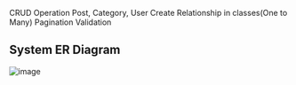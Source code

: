 CRUD Operation Post, Category, User
Create Relationship in classes(One to Many)
Pagination
Validation


## System ER Diagram
![image](https://github.com/IT21307058/Blog-Application-SpringBoot-BackEnd/assets/99331889/df9c0391-6a85-4c85-a521-f55c28c2c474)

